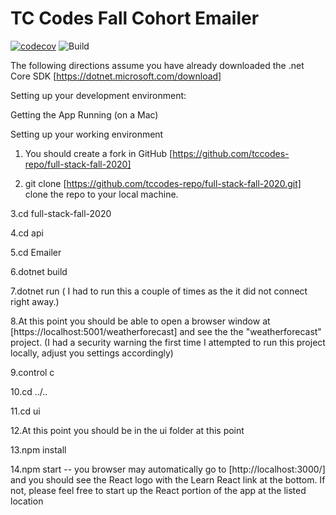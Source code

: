 # TC Codes Fall Cohort Emailer

[![codecov](https://codecov.io/gh/tccodes-repo/full-stack-fall-2020/branch/master/graph/badge.svg)](https://codecov.io/gh/tccodes-repo/full-stack-fall-2020)
![Build](https://github.com/tccodes-repo/full-stack-fall-2020/workflows/Build/badge.svg)

The following directions assume you have already downloaded the
.net Core SDK [https://dotnet.microsoft.com/download]

Setting up your development environment:

Getting the App Running
(on a Mac)

Setting up your working environment

1. You should create a fork in GitHub [https://github.com/tccodes-repo/full-stack-fall-2020]

2. git clone [https://github.com/tccodes-repo/full-stack-fall-2020.git] clone the repo to your local machine.

3.cd full-stack-fall-2020

4.cd api

5.cd Emailer

6.dotnet build

7.dotnet run ( I had to run this a couple of times as the it did not connect right away.)

8.At this point you should be able to open a browser window at
[https://localhost:5001/weatherforecast] and see the the "weatherforecast" project. (I had a security warning the first time I attempted to run this project locally, adjust you settings accordingly)

9.control c

10.cd ../..

11.cd ui

12.At this point you should be in the ui folder at this point

13.npm install

14.npm start -- you browser may automatically go to
[http://localhost:3000/] and you should see the React logo with the Learn React link at the bottom. If not, please feel free to start up the React portion of the app at the listed location